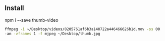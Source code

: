 ## Install

npm i --save thumb-video

```sh
ffmpeg -i ~/Desktop/videos/0205761af6b3a140722a446466626b1d.mov -ss 00:01 -r 1 
-an -vframes 1 -f mjpeg ~/Desktop/thumb.jpg
```

